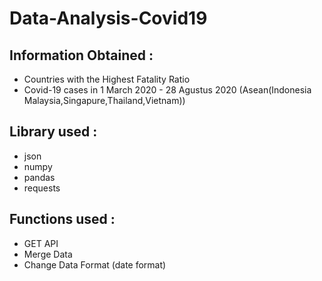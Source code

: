 # Data-Analysis-Covid19



## Information Obtained :
- Countries with the Highest Fatality Ratio
- Covid-19 cases in 1 March 2020 - 28 Agustus 2020 (Asean(Indonesia Malaysia,Singapure,Thailand,Vietnam))

## Library used : 
- json
- numpy 
- pandas 
- requests

## Functions used :
- GET API
- Merge Data
- Change Data Format (date format)





